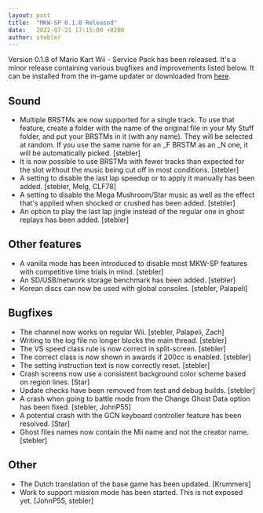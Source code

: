 ```yaml
---
layout: post
title:  "MKW-SP 0.1.8 Released"
date:   2022-07-21 17:15:00 +0200
author: stebler
---
```


Version 0.1.8 of Mario Kart Wii - Service Pack has been released. It's a minor release containing various bugfixes and improvements listed below. It can be installed from the in-game updater or downloaded from [here](https://github.com/stblr/mkw-sp/releases/download/v0.1.8/mkw-sp-v0.1.8.zip).

## Sound

- Multiple BRSTMs are now supported for a single track. To use that feature, create a folder with the name of the original file in your My Stuff folder, and put your BRSTMs in it (with any name). They will be selected at random. If you use the same name for an \_F BRSTM as an \_N one, it will be automatically picked. [stebler]
- It is now possible to use BRSTMs with fewer tracks than expected for the slot without the music being cut off in most conditions. [stebler]
- A setting to disable the last lap speedup or to apply it manually has been added. [stebler, Melg, CLF78]
- A setting to disable the Mega Mushroom/Star music as well as the effect that's applied when shocked or crushed has been added. [stebler]
- An option to play the last lap jingle instead of the regular one in ghost replays has been added. [stebler]

## Other features

- A vanilla mode has been introduced to disable most MKW-SP features with competitive time trials in mind. [stebler]
- An SD/USB/network storage benchmark has been added. [stebler]
- Korean discs can now be used with global consoles. [stebler, Palapeli]

## Bugfixes

- The channel now works on regular Wii. [stebler, Palapeli, Zach]
- Writing to the log file no longer blocks the main thread. [stebler]
- The VS speed class rule is now correct in split-screen. [stebler]
- The correct class is now shown in awards if 200cc is enabled. [stebler]
- The setting instruction text is now correctly reset. [stebler]
- Crash screens now use a consistent background color scheme based on region lines. [Star]
- Update checks have been removed from test and debug builds. [stebler]
- A crash when going to battle mode from the Change Ghost Data option has been fixed. [stebler, JohnP55]
- A potential crash with the GCN keyboard controller feature has been resolved. [Star]
- Ghost files names now contain the Mii name and not the creator name. [stebler]

## Other

- The Dutch translation of the base game has been updated. [Krummers]
- Work to support mission mode has been started. This is not exposed yet. [JohnP55, stebler]
